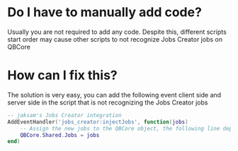 # Do I have to manually add code?
Usually you are not required to add any code. Despite this, different scripts start order may cause other scripts to not recognize Jobs Creator jobs on QBCore

# How can I fix this?
The solution is very easy, you can add the following event client side and server side in the script that is not recognizing the Jobs Creator jobs

```lua
-- jaksam's Jobs Creator integration
AddEventHandler('jobs_creator:injectJobs', function(jobs)
    -- Assign the new jobs to the QBCore object, the following line depends on how your script is structured
    QBCore.Shared.Jobs = jobs 
end)
```
